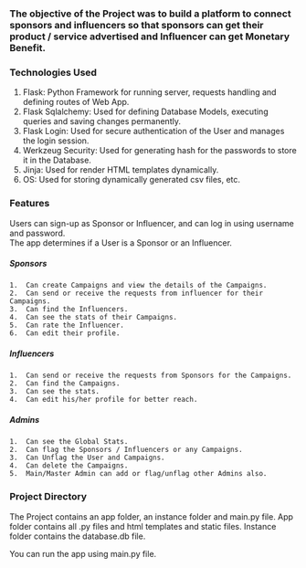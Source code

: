 ### The objective of the Project was to build a platform to connect sponsors and influencers so that sponsors can get their product / service advertised and Influencer can get Monetary Benefit.




### Technologies Used
  1.  Flask: Python Framework for running server, requests handling and defining routes of Web App.    
  2.  Flask Sqlalchemy: Used for defining Database Models, executing queries and saving changes permanently.    
  3.  Flask Login: Used for secure authentication of the User and manages the login session.    
  4.  Werkzeug Security: Used for generating hash for the passwords to store it in the Database.    
  5.  Jinja: Used for render HTML templates dynamically.    
  6.  OS: Used for storing dynamically generated csv files, etc.




### Features
  Users can sign-up as Sponsor or Influencer, and can log in using username and password.   
  The app determines if a User is a Sponsor or an Influencer.   
     
  ##### Sponsors   
    1.  Can create Campaigns and view the details of the Campaigns.   
    2.  Can send or receive the requests from influencer for their Campaigns.   
    3.  Can find the Influencers.   
    4.  Can see the stats of their Campaigns.   
    5.  Can rate the Influencer.   
    6.  Can edit their profile.   
     
  ##### Influencers   
    1.  Can send or receive the requests from Sponsors for the Campaigns.   
    2.  Can find the Campaigns.   
    3.  Can see the stats.   
    4.  Can edit his/her profile for better reach.   
     
  ##### Admins   
    1.  Can see the Global Stats.   
    2.  Can flag the Sponsors / Influencers or any Campaigns.   
    3.  Can Unflag the User and Campaigns.   
    4.  Can delete the Campaigns.   
    5.  Main/Master Admin can add or flag/unflag other Admins also.




### Project Directory 
  The Project contains an app folder, an instance folder and main.py file.
  App folder contains all .py files and html templates and static files. Instance folder contains the database.db file.
     
  You can run the app using main.py file. 
